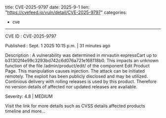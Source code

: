  
title: CVE-2025-9797
date: 2025-9-1
lien: "https://cvefeed.io/vuln/detail/CVE-2025-9797"
categories:
  - cve
---

CVE ID : CVE-2025-9797

Published :  Sept. 1
2025
10:15 p.m. | 31 minutes ago

Description : A vulnerability was determined in mrvautin expressCart up to b31302f4e99c3293bd742c6d076a721e168118b0. This impacts an unknown function of the file /admin/product/edit/ of the component Edit Product Page. This manipulation causes injection. The attack can be initiated remotely. The exploit has been publicly disclosed and may be utilized. Continious delivery with rolling releases is used by this product. Therefore
no version details of affected nor updated releases are available.

Severity: 4.8 | MEDIUM

Visit the link for more details
such as CVSS details
affected products
timeline
and more...
